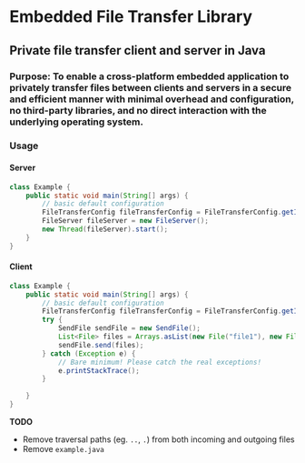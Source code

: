 # Embedded File Transfer Library
## Private file transfer client and server in Java
### Purpose: To enable a cross-platform embedded application to privately transfer files between clients and servers in a secure and efficient manner with minimal overhead and configuration, no third-party libraries, and no direct interaction with the underlying operating system.
### Usage

#### Server
```java
class Example {
    public static void main(String[] args) {
        // basic default configuration
        FileTransferConfig fileTransferConfig = FileTransferConfig.getInstance();
        FileServer fileServer = new FileServer();
        new Thread(fileServer).start();
    }
}
```

#### Client
```java
class Example {
    public static void main(String[] args) {
        // basic default configuration
        FileTransferConfig fileTransferConfig = FileTransferConfig.getInstance();
        try {
            SendFile sendFile = new SendFile();
            List<File> files = Arrays.asList(new File("file1"), new File("file2"), new File("file3"));
            sendFile.send(files);
        } catch (Exception e) {
            // Bare minimum! Please catch the real exceptions!
            e.printStackTrace();
        }
        
    }
}
```

**TODO**
* Remove traversal paths (eg. `..`, `.`) from both incoming and outgoing files
* Remove `example.java`
